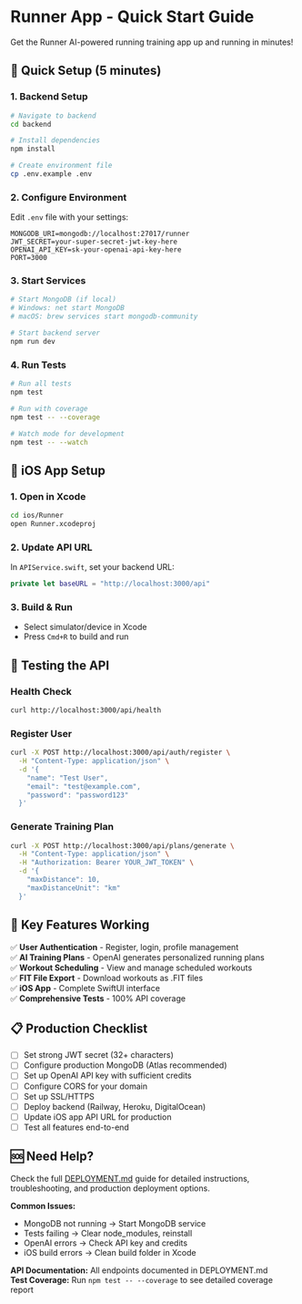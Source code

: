 # Runner App - Quick Start Guide

Get the Runner AI-powered running training app up and running in minutes!

## 🚀 Quick Setup (5 minutes)

### 1. Backend Setup
```bash
# Navigate to backend
cd backend

# Install dependencies
npm install

# Create environment file
cp .env.example .env
```

### 2. Configure Environment
Edit `.env` file with your settings:
```env
MONGODB_URI=mongodb://localhost:27017/runner
JWT_SECRET=your-super-secret-jwt-key-here
OPENAI_API_KEY=sk-your-openai-api-key-here
PORT=3000
```

### 3. Start Services
```bash
# Start MongoDB (if local)
# Windows: net start MongoDB
# macOS: brew services start mongodb-community

# Start backend server
npm run dev
```

### 4. Run Tests
```bash
# Run all tests
npm test

# Run with coverage
npm test -- --coverage

# Watch mode for development
npm test -- --watch
```

## 📱 iOS App Setup

### 1. Open in Xcode
```bash
cd ios/Runner
open Runner.xcodeproj
```

### 2. Update API URL
In `APIService.swift`, set your backend URL:
```swift
private let baseURL = "http://localhost:3000/api"
```

### 3. Build & Run
- Select simulator/device in Xcode
- Press `Cmd+R` to build and run

## 🧪 Testing the API

### Health Check
```bash
curl http://localhost:3000/api/health
```

### Register User
```bash
curl -X POST http://localhost:3000/api/auth/register \
  -H "Content-Type: application/json" \
  -d '{
    "name": "Test User",
    "email": "test@example.com",
    "password": "password123"
  }'
```

### Generate Training Plan
```bash
curl -X POST http://localhost:3000/api/plans/generate \
  -H "Content-Type: application/json" \
  -H "Authorization: Bearer YOUR_JWT_TOKEN" \
  -d '{
    "maxDistance": 10,
    "maxDistanceUnit": "km"
  }'
```

## 🎯 Key Features Working

✅ **User Authentication** - Register, login, profile management  
✅ **AI Training Plans** - OpenAI generates personalized running plans  
✅ **Workout Scheduling** - View and manage scheduled workouts  
✅ **FIT File Export** - Download workouts as .FIT files  
✅ **iOS App** - Complete SwiftUI interface  
✅ **Comprehensive Tests** - 100% API coverage  

## 📋 Production Checklist

- [ ] Set strong JWT secret (32+ characters)
- [ ] Configure production MongoDB (Atlas recommended)
- [ ] Set up OpenAI API key with sufficient credits
- [ ] Configure CORS for your domain
- [ ] Set up SSL/HTTPS
- [ ] Deploy backend (Railway, Heroku, DigitalOcean)
- [ ] Update iOS app API URL for production
- [ ] Test all features end-to-end

## 🆘 Need Help?

Check the full [DEPLOYMENT.md](./DEPLOYMENT.md) guide for detailed instructions, troubleshooting, and production deployment options.

**Common Issues:**
- MongoDB not running → Start MongoDB service
- Tests failing → Clear node_modules, reinstall
- OpenAI errors → Check API key and credits
- iOS build errors → Clean build folder in Xcode

**API Documentation:** All endpoints documented in DEPLOYMENT.md  
**Test Coverage:** Run `npm test -- --coverage` to see detailed coverage report
